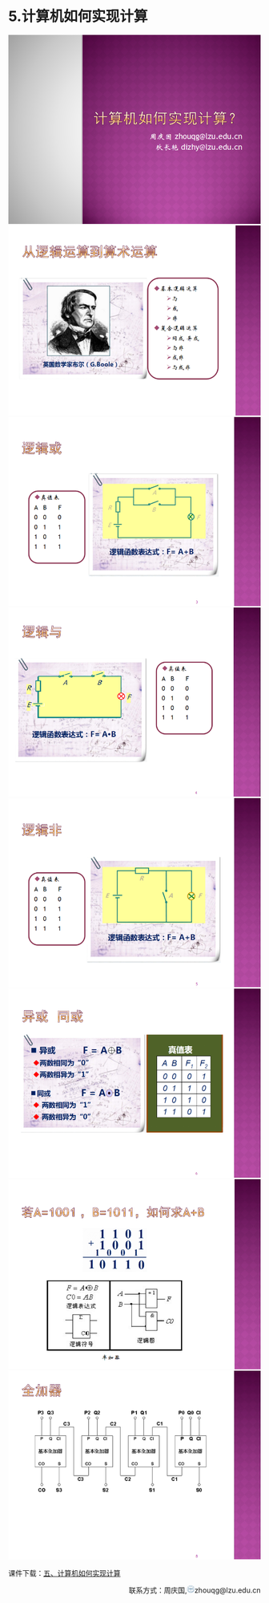 # 5.计算机如何实现计算


![](/assets/p110.png)
![](/assets/p111.png)
![](/assets/p112.png)
![](/assets/p113.png)
![](/assets/p114.png)
![](/assets/p115.png)
![](/assets/p116.png)
![](/assets/p117.png)

课件下载：[五、计算机如何实现计算](https://github.com/kinggolzu/Introduction-to-Computer/blob/master/courseware/8.计算机如何实现计算.pptx?raw=true)
<p style="text-align: right;">联系方式：周庆国,<img src="/assets/biaozhi.png" style="width: 15px;height: 15px;">zhouqg@lzu.edu.cn<p>

